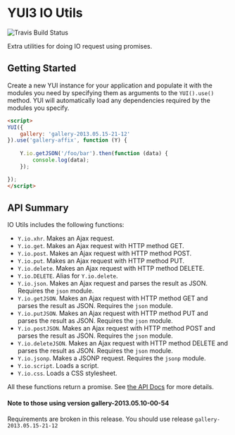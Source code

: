 YUI3 IO Utils
=============

![Travis Build Status](https://api.travis-ci.org/juandopazo/yui3-io-utils.png)

Extra utilities for doing IO request using promises.

Getting Started
---------------

Create a new YUI instance for your application and populate it with the modules you need by specifying them as arguments to the `YUI().use()` method. YUI will automatically load any dependencies required by the modules you specify. 

```html
<script>
YUI({
    gallery: 'gallery-2013.05.15-21-12'
}).use('gallery-affix', function (Y) {
    
    Y.io.getJSON('/foo/bar').then(function (data) {
        console.log(data);
    });

});
</script>
```

API Summary
-----------

IO Utils includes the following functions:

* `Y.io.xhr`. Makes an Ajax request.
* `Y.io.get`. Makes an Ajax request with HTTP method GET.
* `Y.io.post`. Makes an Ajax request with HTTP method POST.
* `Y.io.put`. Makes an Ajax request with HTTP method PUT.
* `Y.io.delete`. Makes an Ajax request with HTTP method DELETE.
* `Y.io.DELETE`. Alias for `Y.io.delete`.
* `Y.io.json`. Makes an Ajax request and parses the result as JSON. Requires the
`json` module.
* `Y.io.getJSON`. Makes an Ajax request with HTTP method GET and parses the
    result as JSON. Requires the `json` module.
* `Y.io.putJSON`. Makes an Ajax request with HTTP method PUT and parses the
    result as JSON. Requires the `json` module.
* `Y.io.postJSON`. Makes an Ajax request with HTTP method POST and parses the
    result as JSON. Requires the `json` module.
* `Y.io.deleteJSON`. Makes an Ajax request with HTTP method DELETE and parses the
    result as JSON. Requires the `json` module.
* `Y.io.jsonp`. Makes a JSONP request. Requires the `jsonp` module.
* `Y.io.script`. Loads a script.
* `Y.io.css`. Loads a CSS stylesheet.

All these functions return a promise. See [the API Docs](http://juandopazo.github.io/yui3-io-utils/api/classes/io.html) for more details.

#### Note to those using version gallery-2013.05.10-00-54

Requirements are broken in this release. You should use release `gallery-2013.05.15-21-12`
